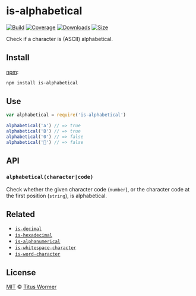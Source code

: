 # is-alphabetical

[![Build][build-badge]][build]
[![Coverage][coverage-badge]][coverage]
[![Downloads][downloads-badge]][downloads]
[![Size][size-badge]][size]

Check if a character is (ASCII) alphabetical.

## Install

[npm][]:

```sh
npm install is-alphabetical
```

## Use

```js
var alphabetical = require('is-alphabetical')

alphabetical('a') // => true
alphabetical('B') // => true
alphabetical('0') // => false
alphabetical('💩') // => false
```

## API

### `alphabetical(character|code)`

Check whether the given character code (`number`), or the character code at the
first position (`string`), is alphabetical.

## Related

*   [`is-decimal`](https://github.com/wooorm/is-decimal)
*   [`is-hexadecimal`](https://github.com/wooorm/is-hexadecimal)
*   [`is-alphanumerical`](https://github.com/wooorm/is-alphanumerical)
*   [`is-whitespace-character`](https://github.com/wooorm/is-whitespace-character)
*   [`is-word-character`](https://github.com/wooorm/is-word-character)

## License

[MIT][license] © [Titus Wormer][author]

<!-- Definitions -->

[build-badge]: https://img.shields.io/travis/wooorm/is-alphabetical.svg

[build]: https://travis-ci.org/wooorm/is-alphabetical

[coverage-badge]: https://img.shields.io/codecov/c/github/wooorm/is-alphabetical.svg

[coverage]: https://codecov.io/github/wooorm/is-alphabetical

[downloads-badge]: https://img.shields.io/npm/dm/is-alphabetical.svg

[downloads]: https://www.npmjs.com/package/is-alphabetical

[size-badge]: https://img.shields.io/bundlephobia/minzip/is-alphabetical.svg

[size]: https://bundlephobia.com/result?p=is-alphabetical

[npm]: https://docs.npmjs.com/cli/install

[license]: license

[author]: https://wooorm.com
